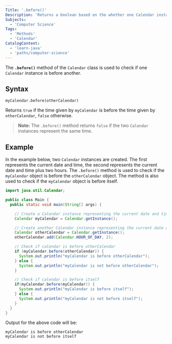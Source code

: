 ```yaml
---
Title: '.before()'
Description: 'Returns a boolean based on the whether one Calendar instance is before the other given instance.'
Subjects:
  - 'Computer Science'
Tags:
  - 'Methods'
  - 'Calendar'
CatalogContent:
  - 'learn-java'
  - 'paths/computer-science'
---
```


The **`.before()`** method of the `Calendar` class is used to check if one `Calendar` instance is before another.

## Syntax

```pseudo
myCalendar.before(otherCalendar)
```

Returns `true` if the time given by `myCalendar` is before the time given by `otherCalendar`, `false` otherwise.

> **Note:** The `.before()` method returns `false` if the two `Calendar` instances represent the same time.

## Example

In the example below, two `Calendar` instances are created. The first represents the current date and time, the second represents the current date and time plus two hours. The `.before()` method is used to check if the `myCalendar` object is before the `otherCalendar` object. The method is also used to check if the `myCalendar` object is before itself.

```java
import java.util.Calendar;

public class Main {
  public static void main(String[] args) {

    // Create a Calendar instance representing the current date and time
    Calendar myCalendar = Calendar.getInstance();

    // Create another Calendar instance representing the current date and time plus two hours
    Calendar otherCalendar = Calendar.getInstance();
    otherCalendar.add(Calendar.HOUR_OF_DAY, 2);

    // Check if calendar is before otherCalendar
    if (myCalendar.before(otherCalendar)) {
      System.out.println("myCalendar is before otherCalendar");
    } else {
      System.out.println("myCalendar is not before otherCalendar");
    }

    // Check if calendar is before itself
    if(myCalendar.before(myCalendar)) {
      System.out.println("myCalendar is before itself");
    } else {
      System.out.println("myCalendar is not before itself");
    }
  }
}
```

Output for the above code will be:

```shell
myCalendar is before otherCalendar
myCalendar is not before itself
```
